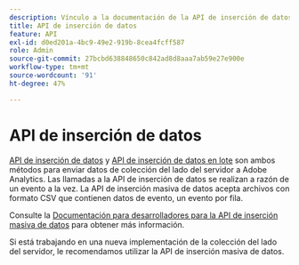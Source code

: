 ```yaml
---
description: Vínculo a la documentación de la API de inserción de datos.
title: API de inserción de datos
feature: API
exl-id: d0ed201a-4bc9-49e2-919b-8cea4fcff587
role: Admin
source-git-commit: 27bcbd638848650c842ad8d8aaa7ab59e27e900e
workflow-type: tm+mt
source-wordcount: '91'
ht-degree: 47%

---
```


# API de inserción de datos

[API de inserción de datos](https://github.com/AdobeDocs/analytics-1.4-apis/blob/master/docs/data-insertion-api/index.md) y [API de inserción de datos en lote](../bulk-data-insertion-api/bulk-data-insert.md) son ambos métodos para enviar datos de colección del lado del servidor a Adobe Analytics. Las llamadas a la API de inserción de datos se realizan a razón de un evento a la vez. La API de inserción masiva de datos acepta archivos con formato CSV que contienen datos de evento, un evento por fila.

Consulte la [Documentación para desarrolladores para la API de inserción masiva de datos](https://developer.adobe.com/analytics-apis/docs/2.0/guides/endpoints/bulk-data-insertion/) para obtener más información.

Si está trabajando en una nueva implementación de la colección del lado del servidor, le recomendamos utilizar la API de inserción masiva de datos.
